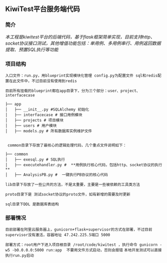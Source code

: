 ## KiwiTest平台服务端代码

### 简介

_本工程是kiwitest平台的后端代码，基于flask框架简单实现，目前支持http、socket协议接口测试，其他增值功能包括：单用例、多用例串行、用例返回数据提取、预置SQL执行等功能_

### 项目结构

```入口文件：run.py，用blueprint实现模块化管理 config.py为配置文件 sql和redis配置在此文件中，不过目前没有使用到redis```

```目前所有挂载的blueprint都在app目录下，分为三个部分：user、project、interfacecase```

```
├── app
│   ├── __init__.py #SQLAlchemy 初始化     
│   ├── interfacecase # 接口用例模块
│   ├── projects # 项目模块
│   ├── users # 用户模块 
│   ├── models.py # 所有数据库实例维护文件
   
```

``` common目录下存放了最核心的逻辑处理代码，几个重点文件说明如下：```

```
├── common
│   ├── exesql.py # SQL执行 
│   ├── executehandler.py #  **用例执行核心代码，包括http、socket协议的执行**
│   ├── AnalysisPB.py #  一键执行PB协议的核心代码
```

```lib目录下存放了一些公共的方法，不是太重要，主要是一些被依赖的工具类方法```

```proto目录下是 测试socket协议的proto文件，如有新增的需要及时更新```

```sql目录下DDL 是数据库表结构```

### 部署情况

```目前部署在阿里云服务器上，gunicorn+flask+supervisor的方式在部署，不过目前supervisor没有激活，容器地址 47.242.225.5端口 5000```

```部署方式：root用户下进入项目根目录 /root/code/kiwitest ，执行命令 gunicorn -w5 -b0.0.0.0:5000 run:app  不要用文件方式启动，否则会报错```
```本地开发测试可以直接执行run.py启动 ```